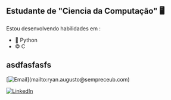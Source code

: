 
## Estudante de "Ciencia da Computação" 🖥️

Estou desenvolvendo habilidades em :
  - 🐍 Python
  - ©️ C


## asdfasfasfs

[![Email](https://img.shields.io/badge/Email-(ryan.augusto@sempreceub.com)-red?style=flat-square&logo=gmail)](mailto:ryan.augusto@sempreceub.com)

[![LinkedIn](https://img.shields.io/badge/LinkedIn-Perfil-blue?style=flat-square&logo=linkedin)](https://www.linkedin.com/in/ryan-augusto-697175360/)

    



<!--
**ryan-a-cmd/ryan-a-cmd** is a ✨ _special_ ✨ repository because its `README.md` (this file) appears on your GitHub profile.

Here are some ideas to get you started:

- 🔭 I’m currently working on ...
- 🌱 I’m currently learning ...
- 👯 I’m looking to collaborate on ...
- 🤔 I’m looking for help with ...
- 💬 Ask me about ...
- 📫 How to reach me: ...
- 😄 Pronouns: ...
- ⚡ Fun fact: ...
-->
